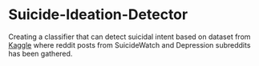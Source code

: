 # Suicide-Ideation-Detector
Creating a classifier that can detect suicidal intent based on dataset from [Kaggle](https://www.kaggle.com/datasets/nikhileswarkomati/suicide-watch) where reddit posts from SuicideWatch and Depression subreddits has been gathered. 
